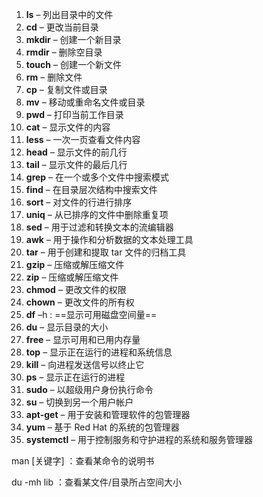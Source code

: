 1. **ls** – 列出目录中的文件
2. **cd** – 更改当前目录
3. **mkdir** – 创建一个新目录
4. **rmdir** – 删除空目录
5. **touch** – 创建一个新文件
6. **rm** – 删除文件
7. **cp** – 复制文件或目录
8. **mv** – 移动或重命名文件或目录
9. **pwd** – 打印当前工作目录
10. **cat** – 显示文件的内容
11. **less** – 一次一页查看文件内容
12. **head** – 显示文件的前几行
13. **tail** – 显示文件的最后几行
14. **grep** – 在一个或多个文件中搜索模式
15. **find** – 在目录层次结构中搜索文件
16. **sort** – 对文件的行进行排序
17. **uniq** – 从已排序的文件中删除重复项
18. **sed** – 用于过滤和转换文本的流编辑器
19. **awk** – 用于操作和分析数据的文本处理工具
20. **tar** – 用于创建和提取 tar 文件的归档工具
21. **gzip** – 压缩或解压缩文件
22. **zip** – 压缩或解压缩文件
23. **chmod** – 更改文件的权限
24. **chown** – 更改文件的所有权
25. **df** –h : ==显示可用磁盘空间量==
26. **du** – 显示目录的大小
27. **free** – 显示可用和已用内存量
28. **top** – 显示正在运行的进程和系统信息
29. **kill** – 向进程发送信号以终止它
30. **ps** – 显示正在运行的进程
31. **sudo** – 以超级用户身份执行命令
32. **su** – 切换到另一个用户帐户
33. **apt-get** – 用于安装和管理软件的包管理器
34. **yum** – 基于 Red Hat 的系统的包管理器
35. **systemctl** – 用于控制服务和守护进程的系统和服务管理器



man [关键字] ：查看某命令的说明书

du -mh lib  ：查看某文件/目录所占空间大小

